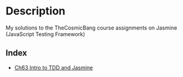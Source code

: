 # Description
My solutions to the TheCosmicBang course assignments on Jasmine
(JavaScript Testing Framework)

## Index
- [Ch63 Intro to TDD and Jasmine](ch63-intro-to-tdd-and-jasmine/SpecRunner.html)
